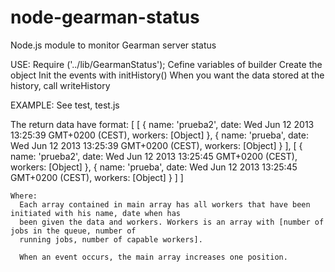node-gearman-status
===================

Node.js module to monitor Gearman server status

USE:
  Require ('../lib/GearmanStatus');
  Cefine variables of builder
  Create the object
  Init the events with initHistory()
  When you want the data stored at the history, call writeHistory
  
EXAMPLE:
  See test, test.js
  
  The return data have format:
     [ [ { name: 'prueba2',
          date: Wed Jun 12 2013 13:25:39 GMT+0200 (CEST),
          workers: [Object] },
        { name: 'prueba',
          date: Wed Jun 12 2013 13:25:39 GMT+0200 (CEST),
          workers: [Object] } ],
      [ { name: 'prueba2',
          date: Wed Jun 12 2013 13:25:45 GMT+0200 (CEST),
          workers: [Object] },
        { name: 'prueba',
          date: Wed Jun 12 2013 13:25:45 GMT+0200 (CEST),
          workers: [Object] } ] ]

        
    Where:
      Each array contained in main array has all workers that have been initiated with his name, date when has 
      been given the data and workers. Workers is an array with [number of jobs in the queue, number of
      running jobs, number of capable workers].
      
      When an event occurs, the main array increases one position.
        
        
  
  
